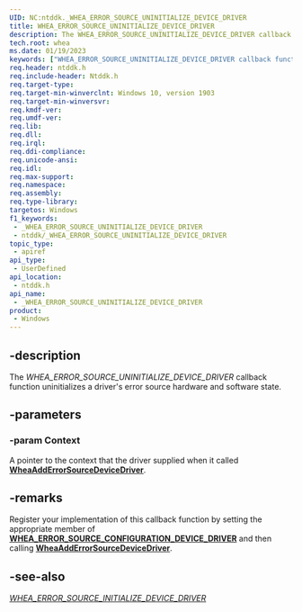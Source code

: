 ```yaml
---
UID: NC:ntddk._WHEA_ERROR_SOURCE_UNINITIALIZE_DEVICE_DRIVER
title: WHEA_ERROR_SOURCE_UNINITIALIZE_DEVICE_DRIVER
description: The WHEA_ERROR_SOURCE_UNINITIALIZE_DEVICE_DRIVER callback function uninitializes a driver's error source hardware and software state.
tech.root: whea
ms.date: 01/19/2023
keywords: ["WHEA_ERROR_SOURCE_UNINITIALIZE_DEVICE_DRIVER callback function"]
req.header: ntddk.h
req.include-header: Ntddk.h
req.target-type: 
req.target-min-winverclnt: Windows 10, version 1903
req.target-min-winversvr: 
req.kmdf-ver: 
req.umdf-ver: 
req.lib: 
req.dll: 
req.irql: 
req.ddi-compliance: 
req.unicode-ansi: 
req.idl: 
req.max-support: 
req.namespace: 
req.assembly: 
req.type-library: 
targetos: Windows
f1_keywords:
 - _WHEA_ERROR_SOURCE_UNINITIALIZE_DEVICE_DRIVER
 - ntddk/_WHEA_ERROR_SOURCE_UNINITIALIZE_DEVICE_DRIVER
topic_type:
 - apiref
api_type:
 - UserDefined
api_location:
 - ntddk.h
api_name:
 - _WHEA_ERROR_SOURCE_UNINITIALIZE_DEVICE_DRIVER
product:
 - Windows
---
```


## -description

The *WHEA_ERROR_SOURCE_UNINITIALIZE_DEVICE_DRIVER* callback function uninitializes a driver's error source hardware and software state.

## -parameters

### -param Context

A pointer to the context that the driver supplied when it called [**WheaAddErrorSourceDeviceDriver**](nf-ntddk-wheaadderrorsourcedevicedriver.md).

## -remarks

Register your implementation of this callback function by setting the appropriate member of [**WHEA_ERROR_SOURCE_CONFIGURATION_DEVICE_DRIVER**](ns-ntddk-whea_error_source_configuration_device_driver.md) and then calling [**WheaAddErrorSourceDeviceDriver**](nf-ntddk-wheaadderrorsourcedevicedriver.md).

## -see-also

[*WHEA_ERROR_SOURCE_INITIALIZE_DEVICE_DRIVER*](nc-ntddk-_whea_error_source_initialize_device_driver.md)
